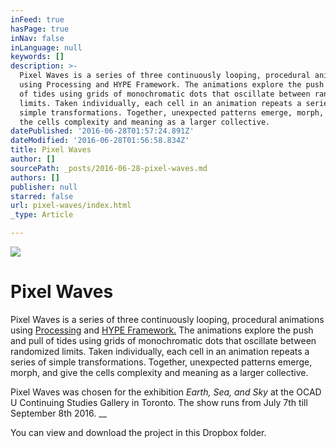 ```yaml
---
inFeed: true
hasPage: true
inNav: false
inLanguage: null
keywords: []
description: >-
  Pixel Waves is a series of three continuously looping, procedural animations
  using Processing and HYPE Framework. The animations explore the push and pull
  of tides using grids of monochromatic dots that oscillate between randomized
  limits. Taken individually, each cell in an animation repeats a series of
  simple transformations. Together, unexpected patterns emerge, morph, and give
  the cells complexity and meaning as a larger collective. 
datePublished: '2016-06-28T01:57:24.891Z'
dateModified: '2016-06-28T01:56:58.834Z'
title: Pixel Waves
author: []
sourcePath: _posts/2016-06-28-pixel-waves.md
authors: []
publisher: null
starred: false
url: pixel-waves/index.html
_type: Article

---
```

![](https://imgflo.herokuapp.com/graph/vahj1ThiexotieMo/b9852bc6fc59e4f8e6c92cdedeecca73/croprotate.png?cropheight=1553&cropwidth=2637&degrees=0&input=https%3A%2F%2Fthe-grid-user-content.s3-us-west-2.amazonaws.com%2F9521cd83-653a-4ec9-bc6f-0e9061b65756.png&x=113&y=0)

# Pixel Waves

Pixel Waves is a series of three continuously looping, procedural animations using [Processing][0] and [HYPE Framework.][1] The animations explore the push and pull of tides using grids of monochromatic dots that oscillate between randomized limits. Taken individually, each cell in an animation repeats a series of simple transformations. Together, unexpected patterns emerge, morph, and give the cells complexity and meaning as a larger collective. 

Pixel Waves was chosen for the exhibition _Earth, Sea, and Sky_ at the OCAD U Continuing Studies Gallery in Toronto. The show runs from July 7th till September 8th 2016\. __

You can view and download the project in this Dropbox folder. 

[0]: https://processing.org/
[1]: http://www.hypeframework.org/